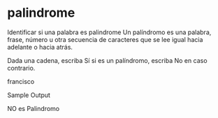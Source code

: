 # palindrome
Identificar si una palabra es palindrome
Un palíndromo es una palabra, frase, número u otra secuencia de caracteres que se lee igual hacia adelante o hacia atrás.

Dada una cadena, escriba Sí si es un palíndromo, escriba No en caso contrario.

francisco

Sample Output

NO es Palindromo
